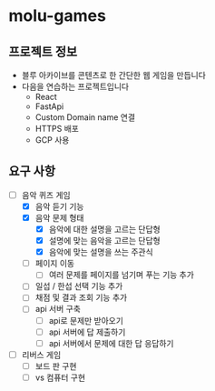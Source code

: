 # molu-games

## 프로젝트 정보

- 블루 아카이브를 콘텐츠로 한 간단한 웹 게임을 만듭니다
- 다음을 연습하는 프로젝트입니다
  - React
  - FastApi
  - Custom Domain name 연결
  - HTTPS 배포
  - GCP 사용

## 요구 사항

- [ ] 음악 퀴즈 게임
  - [x] 음악 듣기 기능
  - [x] 음악 문제 형태
    - [x] 음악에 대한 설명을 고르는 단답형
    - [x] 설명에 맞는 음악을 고르는 단답형
    - [x] 음악에 맞는 설명을 쓰는 주관식
  - [ ] 페이지 이동
    - [ ] 여러 문제를 페이지를 넘기며 푸는 기능 추가
  - [ ] 일섭 / 한섭 선택 기능 추가
  - [ ] 채점 및 결과 조회 기능 추가
  - [ ] api 서버 구축
    - [ ] api로 문제만 받아오기
    - [ ] api 서버에 답 제출하기
    - [ ] api 서버에서 문제에 대한 답 응답하기
- [ ] 리버스 게임
  - [ ] 보드 판 구현
  - [ ] vs 컴퓨터 구현
